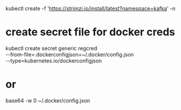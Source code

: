 kubectl create -f 'https://strimzi.io/install/latest?namespace=kafka' -n



# create secret file for docker creds
kubectl create secret generic regcred \
    --from-file=.dockerconfigjson=~/.docker/config.json \
    --type=kubernetes.io/dockerconfigjson

# or
base64 -w 0 ~/.docker/config.json

